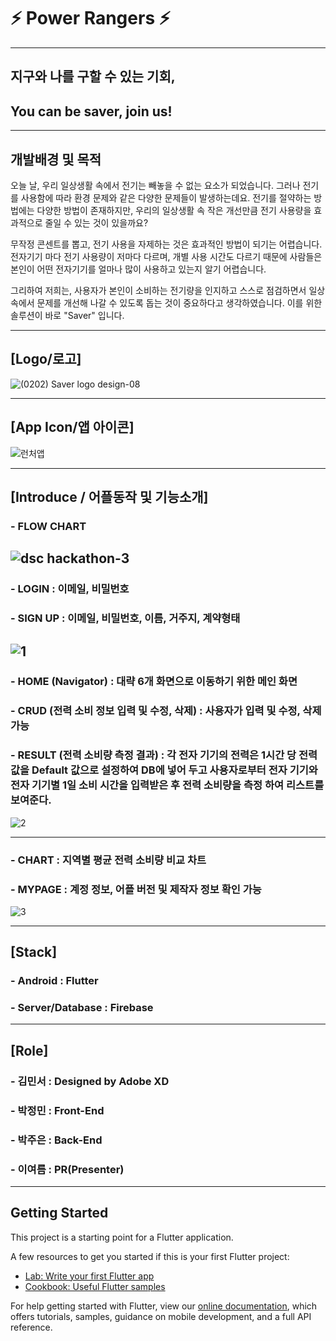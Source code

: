 # ⚡ Power Rangers ⚡
--------------------------------------------------------------------------------------------
## 지구와 나를 구할 수 있는 기회,
## You can be saver, join us!
--------------------------------------------------------------------------------------------
## 개발배경 및 목적
오늘 날, 우리 일상생활 속에서 전기는 빼놓을 수 없는 요소가 되었습니다.
그러나 전기를 사용함에 따라 환경 문제와 같은 다양한 문제들이 발생하는데요. 
전기를 절약하는 방법에는 다양한 방법이 존재하지만, 
우리의 일상생활 속 작은 개선만큼 전기 사용량을 효과적으로 줄일 수 있는 것이 있을까요?

무작정 콘센트를 뽑고, 전기 사용을 자제하는 것은 효과적인 방법이 되기는 어렵습니다.
전자기기 마다 전기 사용량이 저마다 다르며, 개별 사용 시간도 다르기 때문에 
사람들은 본인이 어떤 전자기기를 얼마나 많이 사용하고 있는지 알기 어렵습니다.

그리하여 저희는, 사용자가 본인이 소비하는 전기량을 인지하고 스스로 점검하면서 
일상 속에서 문제를 개선해 나갈 수 있도록 돕는 것이 중요하다고 생각하였습니다. 
이를 위한 솔루션이 바로 "Saver" 입니다.

------------------------------------------------------------------------------------------

## [Logo/로고]

![(0202) Saver logo design-08](https://user-images.githubusercontent.com/46439700/107112466-2d0d5480-689b-11eb-8356-6bff05490d88.png)

----------------------------------------------

## [App Icon/앱 아이콘]

![런처앱](https://user-images.githubusercontent.com/46439700/107112799-b02faa00-689d-11eb-9458-1b04ebf507e9.JPG)

----------------------------------------------

## [Introduce / 어플동작 및 기능소개]

### - FLOW CHART

![dsc hackathon-3](https://user-images.githubusercontent.com/46439700/107113838-e6245c80-68a4-11eb-875f-861c2de84140.jpg)
--------------------------------------------------------------------------------------------

### - LOGIN : 이메일, 비밀번호
### - SIGN UP : 이메일, 비밀번호, 이름, 거주지, 계약형태

![1](https://user-images.githubusercontent.com/46439700/107112822-e1a87580-689d-11eb-8c67-599eac4d209d.JPG)
--------------------------------------------------------------------------------------------

### - HOME (Navigator) : 대략 6개 화면으로 이동하기 위한 메인 화면
### - CRUD (전력 소비 정보 입력 및 수정, 삭제) : 사용자가 입력 및 수정, 삭제 가능
### - RESULT (전력 소비량 측정 결과) : 각 전자 기기의 전력은 1시간 당 전력값을 Default 값으로 설정하여 DB에 넣어 두고 사용자로부터 전자 기기와 전자 기기별 1일 소비 시간을 입력받은 후 전력 소비량을 측정 하여 리스트를 보여준다.

![2](https://user-images.githubusercontent.com/46439700/107112830-fab12680-689d-11eb-8d45-26668a1b639e.JPG)

--------------------------------------------------------------------------------------------

### - CHART : 지역별 평균 전력 소비량 비교 차트
### - MYPAGE : 계정 정보, 어플 버전 및 제작자 정보 확인 가능

![3](https://user-images.githubusercontent.com/46439700/107112837-0270cb00-689e-11eb-98b9-4f8e213b9041.JPG)

---------------------------------------------------------------------------------------------------------------------

## [Stack]
### - Android : Flutter
### - Server/Database : Firebase

-------------------------------------------------------------------------------------------------------------------

## [Role]

### - 김민서 : Designed by Adobe XD
### - 박정민 : Front-End
### - 박주은 : Back-End
### - 이여름 : PR(Presenter)

-----------------------------------------------------------------------------------------------------------------

## Getting Started

This project is a starting point for a Flutter application.

A few resources to get you started if this is your first Flutter project:

- [Lab: Write your first Flutter app](https://flutter.dev/docs/get-started/codelab)
- [Cookbook: Useful Flutter samples](https://flutter.dev/docs/cookbook)

For help getting started with Flutter, view our
[online documentation](https://flutter.dev/docs), which offers tutorials,
samples, guidance on mobile development, and a full API reference.
